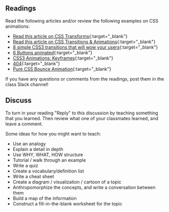 ## Readings

Read the following articles and/or review the following examples on CSS animations:

- [Read this article on CSS Transforms](http://learn.shayhowe.com/advanced-html-css/css-transforms/){:target="_blank"}
- [Read this article on CSS Transitions & Animations](http://learn.shayhowe.com/advanced-html-css/transitions-animations/){:target="_blank"}
- [8 simple CSS3 transitions that will wow your users](http://www.webdesignerdepot.com/2014/05/8-simple-css3-transitions-that-will-wow-your-users){:target="_blank"}
- [6 Buttons animated](http://codepen.io/retyui/pen/ByoaXV){:target="_blank"}
- [CSS3 Animations: Keyframes](http://codepen.io/akshaychauhan/pen/oAfae){:target="_blank"}
- [404](http://codepen.io/kieranfivestars/pen/MYdQxX){:target="_blank"}
- [Pure CSS Bounce Animation](http://codepen.io/dp_lewis/pen/gCfBv){:target="_blank"}

If you have any questions or comments  from the readings, post them in the class Slack channel!

## Discuss

To turn in your reading "Reply" to this discussion by teaching something that you learned. Then review what one of your classmates learned, and leave a comment.

Some ideas for how you might want to teach:

- Use an analogy
- Explain a detail in depth
- Use WHY, WHAT, HOW structure
- Tutorial / walk through an example
- Write a quiz
- Create a vocabulary/definition list
- Write a cheat sheet
- Create a diagram / visualization / cartoon of a topic
- Anthropomorphize the concepts, and write a conversation between them
- Build a map of the information
- Construct a fill-in-the-blank worksheet for the topic
